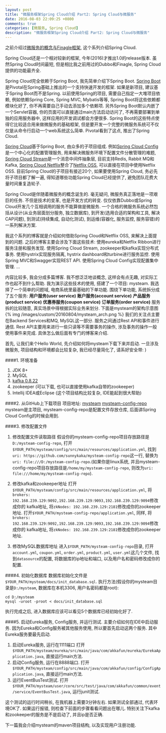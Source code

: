 ```yaml
---
layout: post
title: "微服务框架Spring Cloud介绍 Part2: Spring Cloud与微服务"
date: 2016-08-03 22:09:25 +0800
comments: true
categories: [微服务, Spring Cloud]
description: "微服务框架Spring Cloud介绍 Part2: Spring Cloud与微服务"
---
```


之前介绍过[微服务的概念与Finagle框架](http://skaka.me/blog/2016/03/19/finagle1/), 这个系列介绍Spring Cloud.

Spring Cloud还是一个相对较新的框架, 今年(2016)才推出1.0的release版本. 虽然Spring Cloud时间最短, 但是相比我之前用过的Dubbo和Finagle, Spring Cloud提供的功能最齐全.

Spring Cloud完全依赖于Spring Boot, 我先简单介绍下Spring Boot.
[Spring Boot](http://projects.spring.io/spring-boot/)是Pivotal在Spring基础上推出的一个支持快速开发的框架. 如果是新项目, 建议基于Spring Boot而不是Spring.
以前使用Spring的项目, 需要自己指定一大堆项目依赖, 例如依赖Spring Core, Spring MVC, Mybatis等等, Spring Boot将这些依赖都模块化好了, 你不再需要自己手动去添加多个依赖项.
另外Spring Boot默认内嵌了一个Servlet容器, 你的页面可以直接通过main方法启动访问了, 不再需要部署到单独的应用服务器中, 这样应用的开发调试都会方便很多.
Spring Boot的这些特点使得它比较适合用来做微服务的基础框架, 但是要开发一个完整的微服务系统可不仅仅是从命令行启动一个web系统这么简单. Pivotal看到了这点, 推出了Spring Cloud.

[Spring Cloud](http://projects.spring.io/spring-cloud/)基于Spring Boot, 由众多的子项目组成. 例如[Spring Cloud Config](http://cloud.spring.io/spring-cloud-config)是一个中心化的配置管理服务,
用来解决微服务环境下配置文件分散管理的难题, [Spring Cloud Stream](http://cloud.spring.io/spring-cloud-stream)是一个消息中间件抽象层, 目前支持Redis, Rabbit MQ和Kafka,
[Spring Cloud Netflix](http://cloud.spring.io/spring-cloud-netflix)整合了[Netflix OSS](https://netflix.github.io/), 可以直接在项目中使用Netflix OSS.
目前Spring Cloud的子项目有接近20个, 如果要使用Spring Cloud, 务必先将子项目都了解一遍, 得知道哪些功能Spring Cloud已经提供了, 避免团队花费大量时间重复造轮子.

Spring Cloud是伴随着微服务的概念诞生的. 毫无疑问, 微服务真正落地是一项艰巨的任务. 不但是技术的变革, 也是开发方式的转变. 仅仅依靠Dubbo或Spring Cloud开发几个互相调用的服务不能算做是微服务.
一个合格的微服务系统必然包括从设计(从业务层面划分服务, 独立数据库), 到开发(选用合适的架构和工具, 解决CAP问题), 到测试(持续集成, 自动化测试), 到运维(容器化, 服务监控, 服务容错)的一系列解决方案.

我这个系列的博客就是介绍如何借助Spring Cloud和Netflix OSS, 来解决上面提到的问题.
之后的博客主要会涉及下面这些技术:
使用eureka和Netflix Ribbon进行服务注册和服务发现.
使用Spring Cloud Stream, zookeeper和kafka实现分布式事务.
使用hystrix实现服务隔离, hystrix dashboard和turbine进行服务监控.
使用Spring MVC和Swagger实现REST API.
使用Spring Cloud Config实现配置集中管理.
...

内容比较多, 我会分成多篇博客. 我不想泛泛地谈概念, 这样会有点无趣, 对实际工作也起不到什么帮助.
我为演示这些技术的使用, 搭建了一个项目: mysteam.
我选择了一个简单的问题域, 电商系统里最基础的下单功能. 围绕下单功能, 系统拆分成了五个服务:
**用户服务(user service)**
**账户服务(account service)**
**产品服务(product service)**
**优惠券服务(coupon service)**
**订单服务(order service)**
服务拆的比较随意, 真实场景中得根据实际业务来划分.
下面是mysteam的架构示意图
{% img /images/custom/20160804/mysteam_arch.png %}
我们的关注点主要在Backend Services和MQ, MySQL这一部分. 服务之间通过Rest API和事件进行通信. Rest API主要用来进行一些只读等不需要事务的操作,
涉及事务的操作一般使用事件来完成. 具体怎么做后面有专门的博客来介绍.

<!-- more -->

首先, 让我们来个Hello World, 先介绍如何将mysteam下载下来并启动.
一旦涉及微服务, 项目结构和环境都会比较复杂, 我已经尽量简化了, 请系好安全带: )

####1. 环境准备
1. JDK 8+
2. MySQL
3. [kafka 0.8.22](https://www.apache.org/dyn/closer.cgi?path=/kafka/0.8.2.2/kafka_2.11-0.8.2.2.tgz)
4. zookeeper (可以下载, 也可以直接使用kafka自带的zookeeper)
6. Intellij IDEA或Eclipse (这个项目结构比较复杂, IDE能起到很大帮助)

####2. 从GitHub上下载项目
项目地址:
[mysteam](https://github.com/sunnykaka/mysteam)
[mysteam-config-repo](https://github.com/sunnykaka/mysteam-config-repo)
mysteam是主项目, mysteam-config-repo是配置文件存放仓库, 后面讲Spring Cloud Config的时候会用到.

####3. 修改配置文件
1. 修改配置文件读取路径
假设你的mysteam-config-repo项目存放路径是`D:/mysteam-config-repo`,
打开`$YOUR_PATH/mysteam/config/src/main/resources/application.yml`, 找到`uri: https://github.com/sunnykaka/mysteam-config-repo`这一行,
替换为`uri: file:///D:/mysteam-config-repo`.(如果你是linux系统, 并且mysteam-config-repo项目存放路径是`/home/my/mysteam-config-repo`,
则改为`uri: file:///home/my/mysteam-config-repo`).

2. 修改kafka和zookeeper地址
打开`$YOUR_PATH/mysteam/config/src/main/resources/application.yml`, 将`brokers: 192.168.239.129:9092,192.168.239.129:9093,192.168.239.129:9094`修改成你的
kafka地址, 将`zkNodes: 192.168.239.129:2181`修改成你的zookeeper地址.
打开`$YOUR_PATH/mysteam-config-repo/application.yml`, 同样, 将`brokers: 192.168.239.129:9092,192.168.239.129:9093,192.168.239.129:9094`修改成你的
kafka地址, 将`zkNodes: 192.168.239.129:2181`修改成你的zookeeper地址.

3. 修改MySQL数据库地址
进入`$YOUR_PATH/mysteam-config-repo`目录, 打开`account.yml`, `coupon.yml`, `order.yml`, `product.yml`, `user.yml`这几个文件,
找到`datasource`的配置, 将数据库的ip地址和端口, 以及用户名和密码修改成你的配置.

####4. 初始化数据库
数据库初始化文件是`$YOUR_PATH/mysteam/docs/init_database.sql`. 执行方法(假设你的mysteam目录是`D:/mysteam`, 数据库在本机3306, 用户名密码都是root):
```
cd D:/mysteam
mysql -uroot -proot < docs/init_database.sql
```
执行完成之后, 进入数据库应该可以看见5个数据库已经初始化好了.

####5. 启动Eureka服务, Config服务, 并运行测试.
主要介绍如何在IDE中启动服务.
因为Eureka和Config服务被其他服务使用, 所以要首先启动这两个服务. 其中Eureka服务要最先启动.
1. 启动Eureka服务, 运行在1111端口
打开`$YOUR_PATH/mysteam/eureka/src/main/java/com/akkafun/eureka/EurekaApplication.java`, 直接运行main方法.
2. 启动Config服务, 运行在8888端口.
打开`$YOUR_PATH/mysteam/config/src/main/java/com/akkafun/config/ConfigApplication.java`, 直接运行main方法.
3. 运行EventBusTest测试.
打开`$YOUR_PATH/mysteam/user/core/src/test/java/com/akkafun/common/event/service/EventBusTest.java`, 运行junit测试.

这个测试的运行时间稍长, 在我机器上需要3分钟左右. 如果测试全部通过, 代表环境OK了.
如果运行报错, 则检查下前面的步骤看看问题出在哪儿. 特别关注下kafka和zookeeper的服务是不是启动了, 并且ip是否正确.

下一篇我会介绍mysteam的maven项目结构, 以及实现用户注册功能.
